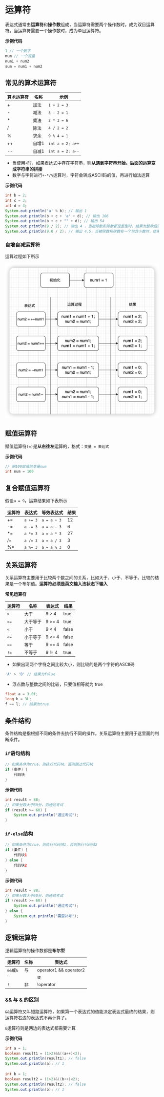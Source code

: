 # 运算符

表达式通常由**运算符**和**操作数**组成，当运算符需要两个操作数时，成为双目运算符。当运算符需要一个操作数时，成为单目运算符。

**示例代码**

```java
1 // 一个数字
num // 一个变量
num1 + num2
sum = num1 + num2
```

## 常见的算术运算符

| 算术运算符 | 名称  | 示例             |
| ---------- | ----- | ---------------- |
| +          | 加法  | `1 + 2 = 3`      |
| -          | 减法  | `3 - 2 = 1`      |
| *          | 乘法  | `2 * 3 = 6`      |
| /          | 除法  | `4 / 2 = 2`      |
| %          | 求余  | `9 % 4 = 1`      |
| ++         | 自增1 | `int a = 2; a++` |
| --         | 自减1 | `int a = 2; a--` |

+ 当使用`+`时，如果表达式中存在字符串，则**从遇到字符串开始，后面的运算变成字符串的拼接**
+ 数字与字符进行`+-*/%`运算时，字符会转成ASCII码的值，再进行加法运算

**示例代码**

```java
int b = 2;
int c = 3;
int d = 4;
System.out.println('a' % b); // 输出 1
System.out.println(b + c + 'a' + d); // 输出 106
System.out.println(b + c + "" + d); // 输出 54
System.out.println(9 / 2); // 输出 4 ，当被除数和除数都是整型时，结果为整除后的值
System.out.println(9.0 / 2); // 输出 4.5，当被除数和除数有一个包含小数时，结果会包含小数
```

### 自增自减运算符

运算过程如下所示

![image-20220829234825279](./img/20220829234825279.png)

## 赋值运算符

赋值运算符`(=)`是**从右往左**运算的，格式：`变量 = 表达式`

**示例代码**

```java
// 把100赋值给变量num
int num = 100
```

## 复合赋值运算符

假设`a = 9`，运算结果如下表所示

| 运算符 | 表达式   | 等效表达式  | 结果 |
| ------ | -------- | ----------- | ---- |
| +=     | `a += 3` | `a = a + 3` | 12   |
| -=     | `a -= 3` | `a = a - 3` | 6    |
| *=     | `a *= 3` | `a = a * 3` | 27   |
| /=     | `a /= 3` | `a = a / 3` | 3    |
| %=     | `a %= 3` | `a = a % 3` | 0    |

## 关系运算符

关系运算符主要用于比较两个数之间的关系，比如大于、小于、不等于。比较的结果是一个布尔值。**运算符必须是英文输入法状态下输入**

**常见运算符**

| 运算符 | 名称     | 表达式 | 结果  |
| ------ | -------- | ------ | ----- |
| `>`    | 大于     | 9 > 4  | true  |
| `>=`   | 大于等于 | 9 >= 4 | true  |
| `<`    | 小于     | 9 < 4  | false |
| `<=`   | 小于等于 | 9 <= 4 | false |
| `==`   | 等于     | 9 == 4 | false |
| `!=`   | 不等于   | 9 != 4 | true  |

+ 如果出现两个字符之间比较大小，则比较的是两个字符的ASCII码

```java
'A' > 'B' // 结果为false
```

+ 浮点数与整数之间的比较，只要值相等就为 true

```java
float a = 3.0f;
long b = 3L;
f == l; // 结果为true
```

## 条件结构

条件结构是指根据不同的条件去执行不同的操作。关系运算符主要用于这里面的判断条件。

### `if`语句结构

```java
// 如果条件为true，则执行代码块，否则跳过代码块
if (条件) {
    代码块
}
```

**示例代码**

```java
int result = 88;
// 如果分数大于60分，则通过考试
if (result >= 60) {
    System.out.println("通过考试");
}
```

### `if-else`结构

```java
// 如果条件为true，则执行代码块1，否则执行代码块2
if (条件) {
    代码块1
} else {
	代码块2
}
```

**示例代码**

```java
int result = 88;
// 如果分数大于60分，则通过考试
if (result >= 60) {
    System.out.println("通过考试");
} else {
    System.out.println("需要补考");
}
```

## 逻辑运算符

逻辑运算符的操作数都是**布尔型**

| 运算符    | 名称 | 表达式                   |
| --------- | ---- | ------------------------ |
| `&&`或`&` | 与   | operator1 && operator2   |
| `||`或`|` | 或   | operator1 \|\| operator2 |
| `!`       | 非   | !operator                |

### && 与 & 的区别

`&&`运算符又叫短路运算符，如果第一个表达式的值能决定表达式最终的结果，则运算符右边的表达式不再计算了。

`&`运算符则是两边的表达式都需要计算

**示例代码**

```java
int a = 1;
boolean result1 = (1>2)&&((a++)<2);
System.out.println(result1); // false
System.out.println(a); // 1

int b = 1;
boolean result2 = (1>2)&((b++)<2);
System.out.println(result2); // false
System.out.println(b); // 1
```


